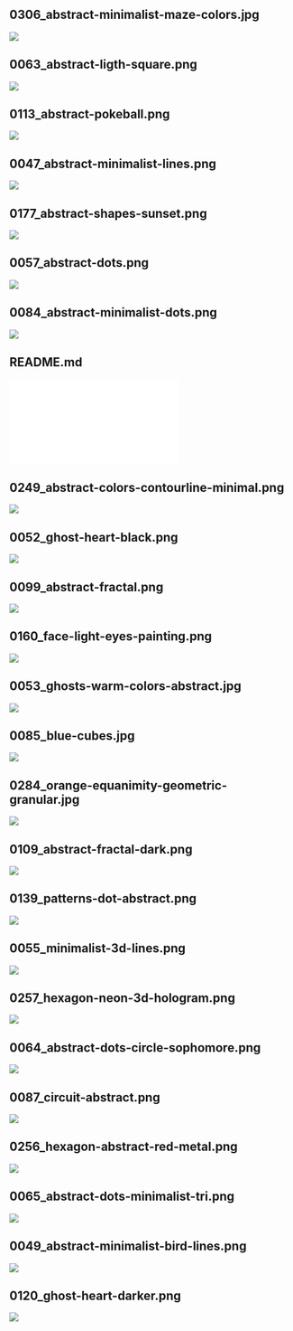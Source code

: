 ## 0306_abstract-minimalist-maze-colors.jpg
![](./0306_abstract-minimalist-maze-colors.jpg)

## 0063_abstract-ligth-square.png
![](./0063_abstract-ligth-square.png)

## 0113_abstract-pokeball.png
![](./0113_abstract-pokeball.png)

## 0047_abstract-minimalist-lines.png
![](./0047_abstract-minimalist-lines.png)

## 0177_abstract-shapes-sunset.png
![](./0177_abstract-shapes-sunset.png)

## 0057_abstract-dots.png
![](./0057_abstract-dots.png)

## 0084_abstract-minimalist-dots.png
![](./0084_abstract-minimalist-dots.png)

## README.md
![](./README.md)

## 0249_abstract-colors-contourline-minimal.png
![](./0249_abstract-colors-contourline-minimal.png)

## 0052_ghost-heart-black.png
![](./0052_ghost-heart-black.png)

## 0099_abstract-fractal.png
![](./0099_abstract-fractal.png)

## 0160_face-light-eyes-painting.png
![](./0160_face-light-eyes-painting.png)

## 0053_ghosts-warm-colors-abstract.jpg
![](./0053_ghosts-warm-colors-abstract.jpg)

## 0085_blue-cubes.jpg
![](./0085_blue-cubes.jpg)

## 0284_orange-equanimity-geometric-granular.jpg
![](./0284_orange-equanimity-geometric-granular.jpg)

## 0109_abstract-fractal-dark.png
![](./0109_abstract-fractal-dark.png)

## 0139_patterns-dot-abstract.png
![](./0139_patterns-dot-abstract.png)

## 0055_minimalist-3d-lines.png
![](./0055_minimalist-3d-lines.png)

## 0257_hexagon-neon-3d-hologram.png
![](./0257_hexagon-neon-3d-hologram.png)

## 0064_abstract-dots-circle-sophomore.png
![](./0064_abstract-dots-circle-sophomore.png)

## 0087_circuit-abstract.png
![](./0087_circuit-abstract.png)

## 0256_hexagon-abstract-red-metal.png
![](./0256_hexagon-abstract-red-metal.png)

## 0065_abstract-dots-minimalist-tri.png
![](./0065_abstract-dots-minimalist-tri.png)

## 0049_abstract-minimalist-bird-lines.png
![](./0049_abstract-minimalist-bird-lines.png)

## 0120_ghost-heart-darker.png
![](./0120_ghost-heart-darker.png)


